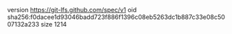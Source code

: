 version https://git-lfs.github.com/spec/v1
oid sha256:f0dacee1d93046badd723f886f1396c08eb5263dc1b887c33e08c5007132a233
size 1214
